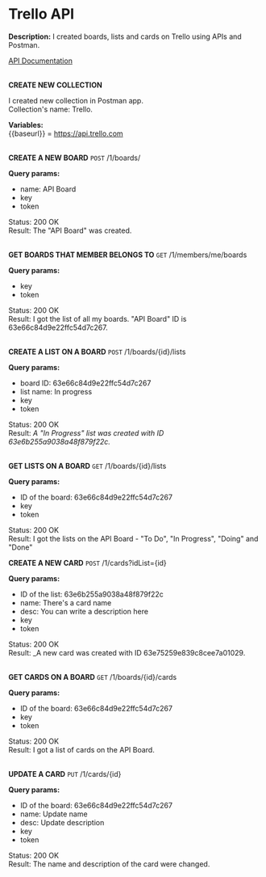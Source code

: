 # Trello API

**Description:** I created boards, lists and cards on Trello using APIs and Postman. 
<br>

<a href="https://developer.atlassian.com/cloud/trello/rest/api-group-actions/" target="_blank">API Documentation</a> 
<br><br>

**CREATE NEW COLLECTION**
<p>
I created new collection in Postman app. <br>
Collection's name: Trello. <br>
  
**Variables:** <br>
{{baseurl}} = https://api.trello.com <br><br>
  
**CREATE A NEW BOARD**
`POST` 
/1/boards/
<br>

**Query params:**
  - name: API Board
  - key
  - token

Status: 200 OK <br>
Result: The "API Board" was created.
<br><br>
  
**GET BOARDS THAT MEMBER BELONGS TO**
`GET`
/1/members/me/boards
<br>

**Query params:**
  - key
  - token

Status: 200 OK <br>
Result: I got the list of all my boards. "API Board" ID is 63e66c84d9e22ffc54d7c267.
<br><br>
  
**CREATE A LIST ON A BOARD**
`POST` 
/1/boards/{id}/lists
  
**Query params:**
- board ID: 63e66c84d9e22ffc54d7c267
- list name: In progress
- key
- token

Status: 200 OK <br>
Result: _A "In Progress" list was created with ID 63e6b255a9038a48f879f22c._ <br><br>
  
**GET LISTS ON A BOARD**
`GET` 
/1/boards/{id}/lists
<br>

**Query params:**
- ID of the board: 63e66c84d9e22ffc54d7c267
- key
- token

Status: 200 OK <br>
Result: I got the lists on the API Board - "To Do", "In Progress", "Doing" and "Done"
  
**CREATE A NEW CARD**
`POST` 
/1/cards?idList={id}
<br>

**Query params:**
- ID of the list: 63e6b255a9038a48f879f22c
- name: There's a card name
- desc: You can write a description here
- key
- token

Status: 200 OK <br>
Result: _A new card was created with ID 63e75259e839c8cee7a01029. <br><br>

**GET CARDS ON A BOARD**
`GET`
/1/boards/{id}/cards
<br>

**Query params:**
- ID of the board: 63e66c84d9e22ffc54d7c267
- key
- token
  
Status: 200 OK <br>
Result: I got a list of cards on the API Board. <br><br>
  
**UPDATE A CARD**
`PUT` 
/1/cards/{id}
<br>
  
**Query params:**
- ID of the board: 63e66c84d9e22ffc54d7c267
- name: Update name
- desc: Update description
- key
- token

Status: 200 OK <br>
Result: The name and description of the card were changed. <br><br>
